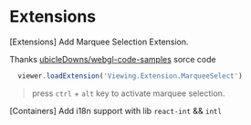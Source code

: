 # Extensions

[Extensions] Add Marquee Selection Extension.

Thanks [ubicleDowns/webgl-code-samples](https://github.com/cubicleDowns/webgl-code-samples/blob/master/canvas-interaction/marquee-select.html) sorce code

```javascript
  viewer.loadExtension('Viewing.Extension.MarqueeSelect')
```

> press `ctrl` + `alt` key to activate marquee selection.

[Containers] Add i18n support with lib `react-int` && `intl`